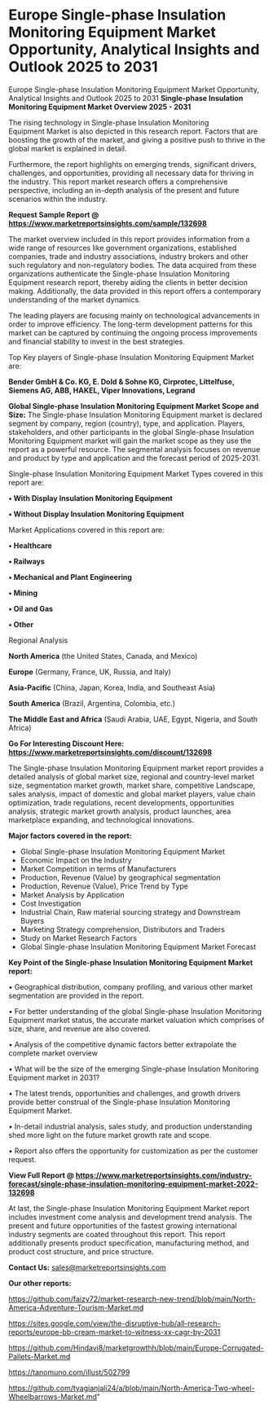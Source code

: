 # Europe Single-phase Insulation Monitoring Equipment Market Opportunity, Analytical Insights and Outlook 2025 to 2031
Europe Single-phase Insulation Monitoring Equipment Market Opportunity, Analytical Insights and Outlook 2025 to 2031
<Strong> Single-phase Insulation Monitoring Equipment Market Overview 2025 - 2031</strong>

The rising technology in Single-phase Insulation Monitoring Equipment Market is also depicted in this research report. Factors that are boosting the growth of the market, and giving a positive push to thrive in the global market is explained in detail.

Furthermore, the report highlights on emerging trends, significant drivers, challenges, and opportunities, providing all necessary data for thriving in the industry. This report market research offers a comprehensive perspective, including an in-depth analysis of the present and future scenarios within the industry.

<strong>Request Sample Report @ <a href=https://www.marketreportsinsights.com/sample/132698>https://www.marketreportsinsights.com/sample/132698</a></strong>

The market overview included in this report provides information from a wide range of resources like government organizations, established companies, trade and industry associations, industry brokers and other such regulatory and non-regulatory bodies. The data acquired from these organizations authenticate the Single-phase Insulation Monitoring Equipment research report, thereby aiding the clients in better decision making. Additionally, the data provided in this report offers a contemporary understanding of the market dynamics.

The leading players are focusing mainly on technological advancements in order to improve efficiency. The long-term development patterns for this market can be captured by continuing the ongoing process improvements and financial stability to invest in the best strategies.

Top Key players of Single-phase Insulation Monitoring Equipment Market are:

<strong>Bender GmbH & Co. KG, E. Dold & Sohne KG, Cirprotec, Littelfuse, Siemens AG, ABB, HAKEL, Viper Innovations, Legrand</strong>

<strong><b>Global Single-phase Insulation Monitoring Equipment Market Scope and Size:</b></strong>
The Single-phase Insulation Monitoring Equipment market is declared segment by company, region (country), type, and application. Players, stakeholders, and other participants in the global Single-phase Insulation Monitoring Equipment market will gain the market scope as they use the report as a powerful resource. The segmental analysis focuses on revenue and product by type and application and the forecast period of 2025-2031.

Single-phase Insulation Monitoring Equipment Market Types covered in this report are:

<strong>• With Display Insulation Monitoring Equipment

• Without Display Insulation Monitoring Equipment</strong>

Market Applications covered in this report are:

<strong>• Healthcare

• Railways

• Mechanical and Plant Engineering

• Mining

• Oil and Gas

• Other</strong> 

Regional Analysis

<strong>North America</strong> (the United States, Canada, and Mexico)

<strong>Europe</strong> (Germany, France, UK, Russia, and Italy)

<strong>Asia-Pacific</strong> (China, Japan, Korea, India, and Southeast Asia)

<strong>South America</strong> (Brazil, Argentina, Colombia, etc.)

<strong>The Middle East and Africa</strong> (Saudi Arabia, UAE, Egypt, Nigeria, and South Africa)

<strong>Go For Interesting Discount Here: <a href=https://www.marketreportsinsights.com/discount/132698>https://www.marketreportsinsights.com/discount/132698</a></strong>

The Single-phase Insulation Monitoring Equipment market report provides a detailed analysis of global market size, regional and country-level market size, segmentation market growth, market share, competitive Landscape, sales analysis, impact of domestic and global market players, value chain optimization, trade regulations, recent developments, opportunities analysis, strategic market growth analysis, product launches, area marketplace expanding, and technological innovations.

<strong><b>Major factors covered in the report:</b></strong>
<ul>
  <li>Global Single-phase Insulation Monitoring Equipment Market </li>
  <li>Economic Impact on the Industry</li>
  <li>Market Competition in terms of Manufacturers</li>
  <li>Production, Revenue (Value) by geographical segmentation</li>
  <li>Production, Revenue (Value), Price Trend by Type</li>
  <li>Market Analysis by Application</li>
  <li>Cost Investigation</li>
  <li>Industrial Chain, Raw material sourcing strategy and Downstream Buyers</li>
  <li>Marketing Strategy comprehension, Distributors and Traders</li>
  <li>Study on Market Research Factors</li>
  <li>Global Single-phase Insulation Monitoring Equipment Market Forecast</li>
</ul>

<strong><b>Key Point of the Single-phase Insulation Monitoring Equipment Market report:</b></strong>

• Geographical distribution, company profiling, and various other market segmentation are provided in the report.

• For better understanding of the global Single-phase Insulation Monitoring Equipment market status, the accurate market valuation which comprises of size, share, and revenue are also covered.

• Analysis of the competitive dynamic factors better extrapolate the complete market overview

• What will be the size of the emerging Single-phase Insulation Monitoring Equipment market in 2031?

• The latest trends, opportunities and challenges, and growth drivers provide better construal of the Single-phase Insulation Monitoring Equipment Market.

• In-detail industrial analysis, sales study, and production understanding shed more light on the future market growth rate and scope.

• Report also offers the opportunity for customization as per the customer request.

<strong><b>View Full Report @ <a href=https://www.marketreportsinsights.com/industry-forecast/single-phase-insulation-monitoring-equipment-market-2022-132698>https://www.marketreportsinsights.com/industry-forecast/single-phase-insulation-monitoring-equipment-market-2022-132698</a></b></strong>


At last, the Single-phase Insulation Monitoring Equipment Market report includes investment come analysis and development trend analysis. The present and future opportunities of the fastest growing international industry segments are coated throughout this report. This report additionally presents product specification, manufacturing method, and product cost structure, and price structure.

<strong>Contact Us:</strong>
sales@marketreportsinsights.com

<strong>Our other reports:</strong>

<a href=https://github.com/faizy72/market-research-new-trend/blob/main/North-America-Adventure-Tourism-Market.md>https://github.com/faizy72/market-research-new-trend/blob/main/North-America-Adventure-Tourism-Market.md</a>

<a href=https://sites.google.com/view/the-disruptive-hub/all-research-reports/europe-bb-cream-market-to-witness-xx-cagr-by-2031>https://sites.google.com/view/the-disruptive-hub/all-research-reports/europe-bb-cream-market-to-witness-xx-cagr-by-2031</a>

<a href=https://github.com/Hindavi8/marketgrowthh/blob/main/Europe-Corrugated-Pallets-Market.md>https://github.com/Hindavi8/marketgrowthh/blob/main/Europe-Corrugated-Pallets-Market.md</a>

<a href=https://tanomuno.com/illust/502799>https://tanomuno.com/illust/502799</a>

<a href=https://github.com/tyagianjali24/a/blob/main/North-America-Two-wheel-Wheelbarrows-Market.md>https://github.com/tyagianjali24/a/blob/main/North-America-Two-wheel-Wheelbarrows-Market.md</a>"
